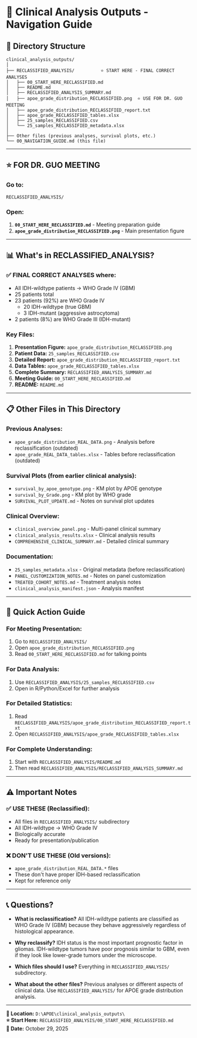 # 📁 Clinical Analysis Outputs - Navigation Guide

## 📂 Directory Structure

```
clinical_analysis_outputs/
│
├── RECLASSIFIED_ANALYSIS/          ⭐ START HERE - FINAL CORRECT ANALYSES
│   ├── 00_START_HERE_RECLASSIFIED.md
│   ├── README.md
│   ├── RECLASSIFIED_ANALYSIS_SUMMARY.md
│   ├── apoe_grade_distribution_RECLASSIFIED.png  ⭐ USE FOR DR. GUO MEETING
│   ├── apoe_grade_distribution_RECLASSIFIED_report.txt
│   ├── apoe_grade_RECLASSIFIED_tables.xlsx
│   ├── 25_samples_RECLASSIFIED.csv
│   └── 25_samples_RECLASSIFIED_metadata.xlsx
│
├── Other files (previous analyses, survival plots, etc.)
└── 00_NAVIGATION_GUIDE.md (this file)
```

---

## ⭐ FOR DR. GUO MEETING

### **Go to:**
```
RECLASSIFIED_ANALYSIS/
```

### **Open:**
1. **`00_START_HERE_RECLASSIFIED.md`** - Meeting preparation guide
2. **`apoe_grade_distribution_RECLASSIFIED.png`** - Main presentation figure

---

## 📊 What's in RECLASSIFIED_ANALYSIS?

### **✅ FINAL CORRECT ANALYSES** where:
- All IDH-wildtype patients → WHO Grade IV (GBM)
- 25 patients total
- 23 patients (92%) are WHO Grade IV
  - 20 IDH-wildtype (true GBM)
  - 3 IDH-mutant (aggressive astrocytoma)
- 2 patients (8%) are WHO Grade III (IDH-mutant)

### **Key Files:**
1. **Presentation Figure:** `apoe_grade_distribution_RECLASSIFIED.png`
2. **Patient Data:** `25_samples_RECLASSIFIED.csv`
3. **Detailed Report:** `apoe_grade_distribution_RECLASSIFIED_report.txt`
4. **Data Tables:** `apoe_grade_RECLASSIFIED_tables.xlsx`
5. **Complete Summary:** `RECLASSIFIED_ANALYSIS_SUMMARY.md`
6. **Meeting Guide:** `00_START_HERE_RECLASSIFIED.md`
7. **README:** `README.md`

---

## 📋 Other Files in This Directory

### **Previous Analyses:**
- `apoe_grade_distribution_REAL_DATA.png` - Analysis before reclassification (outdated)
- `apoe_grade_REAL_DATA_tables.xlsx` - Tables before reclassification (outdated)

### **Survival Plots (from earlier clinical analysis):**
- `survival_by_apoe_genotype.png` - KM plot by APOE genotype
- `survival_by_Grade.png` - KM plot by WHO grade
- `SURVIVAL_PLOT_UPDATE.md` - Notes on survival plot updates

### **Clinical Overview:**
- `clinical_overview_panel.png` - Multi-panel clinical summary
- `clinical_analysis_results.xlsx` - Clinical analysis results
- `COMPREHENSIVE_CLINICAL_SUMMARY.md` - Detailed clinical summary

### **Documentation:**
- `25_samples_metadata.xlsx` - Original metadata (before reclassification)
- `PANEL_CUSTOMIZATION_NOTES.md` - Notes on panel customization
- `TREATED_COHORT_NOTES.md` - Treatment analysis notes
- `clinical_analysis_manifest.json` - Analysis manifest

---

## 🎯 Quick Action Guide

### **For Meeting Presentation:**
1. Go to `RECLASSIFIED_ANALYSIS/`
2. Open `apoe_grade_distribution_RECLASSIFIED.png`
3. Read `00_START_HERE_RECLASSIFIED.md` for talking points

### **For Data Analysis:**
1. Use `RECLASSIFIED_ANALYSIS/25_samples_RECLASSIFIED.csv`
2. Open in R/Python/Excel for further analysis

### **For Detailed Statistics:**
1. Read `RECLASSIFIED_ANALYSIS/apoe_grade_distribution_RECLASSIFIED_report.txt`
2. Open `RECLASSIFIED_ANALYSIS/apoe_grade_RECLASSIFIED_tables.xlsx`

### **For Complete Understanding:**
1. Start with `RECLASSIFIED_ANALYSIS/README.md`
2. Then read `RECLASSIFIED_ANALYSIS/RECLASSIFIED_ANALYSIS_SUMMARY.md`

---

## ⚠️ Important Notes

### **✅ USE THESE (Reclassified):**
- All files in `RECLASSIFIED_ANALYSIS/` subdirectory
- All IDH-wildtype → WHO Grade IV
- Biologically accurate
- Ready for presentation/publication

### **❌ DON'T USE THESE (Old versions):**
- `apoe_grade_distribution_REAL_DATA.*` files
- These don't have proper IDH-based reclassification
- Kept for reference only

---

## 📞 Questions?

- **What is reclassification?** All IDH-wildtype patients are classified as WHO Grade IV (GBM) because they behave aggressively regardless of histological appearance.

- **Why reclassify?** IDH status is the most important prognostic factor in gliomas. IDH-wildtype tumors have poor prognosis similar to GBM, even if they look like lower-grade tumors under the microscope.

- **Which files should I use?** Everything in `RECLASSIFIED_ANALYSIS/` subdirectory.

- **What about the other files?** Previous analyses or different aspects of clinical data. Use `RECLASSIFIED_ANALYSIS/` for APOE grade distribution analysis.

---

**📍 Location:** `D:\APOE\clinical_analysis_outputs\`  
**⭐ Start Here:** `RECLASSIFIED_ANALYSIS/00_START_HERE_RECLASSIFIED.md`  
**📅 Date:** October 29, 2025

